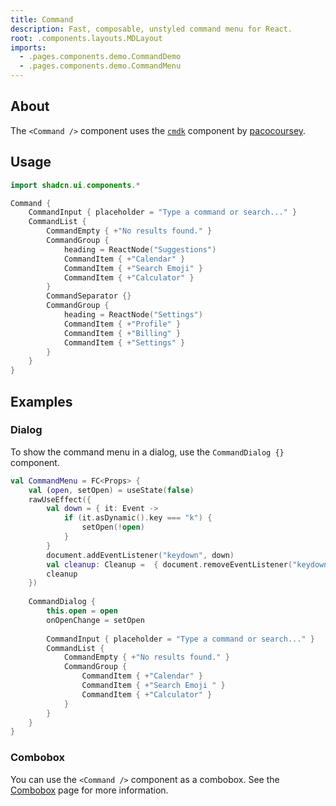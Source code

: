```yaml
---
title: Command
description: Fast, composable, unstyled command menu for React.
root: .components.layouts.MDLayout
imports:
  - .pages.components.demo.CommandDemo
  - .pages.components.demo.CommandMenu
---
```


<ComponentPreview component="CommandDemo {}" file="CommandDemo" />

## About

The `<Command />` component uses the [`cmdk`](https://cmdk.paco.me) component by [pacocoursey](https://twitter.com/pacocoursey).

## Usage

```kotlin
import shadcn.ui.components.*
```

```kotlin
Command {
    CommandInput { placeholder = "Type a command or search..." }
    CommandList {
        CommandEmpty { +"No results found." }
        CommandGroup {
            heading = ReactNode("Suggestions")
            CommandItem { +"Calendar" }
            CommandItem { +"Search Emoji" }
            CommandItem { +"Calculator" }
        }
        CommandSeparator {}
        CommandGroup {
            heading = ReactNode("Settings")
            CommandItem { +"Profile" }
            CommandItem { +"Billing" }
            CommandItem { +"Settings" }
        }
    }
}
```

## Examples

### Dialog

<ComponentPreview component="CommandMenu {}" file="CommandMenu" />

To show the command menu in a dialog, use the `CommandDialog {}` component.

```kotlin
val CommandMenu = FC<Props> {
    val (open, setOpen) = useState(false)
    rawUseEffect({
        val down = { it: Event ->
            if (it.asDynamic().key === "k") {
                setOpen(!open)
            }
        }
        document.addEventListener("keydown", down)
        val cleanup: Cleanup =  { document.removeEventListener("keydown", down) }
        cleanup
    })
    
    CommandDialog {
        this.open = open
        onOpenChange = setOpen
        
        CommandInput { placeholder = "Type a command or search..." }
        CommandList {
            CommandEmpty { +"No results found." }
            CommandGroup {
                CommandItem { +"Calendar" }
                CommandItem { +"Search Emoji " }
                CommandItem { +"Calculator" }
            }
        }
    }
}
```

### Combobox

You can use the `<Command />` component as a combobox. See the [Combobox](/docs/components/combobox) page for more information.